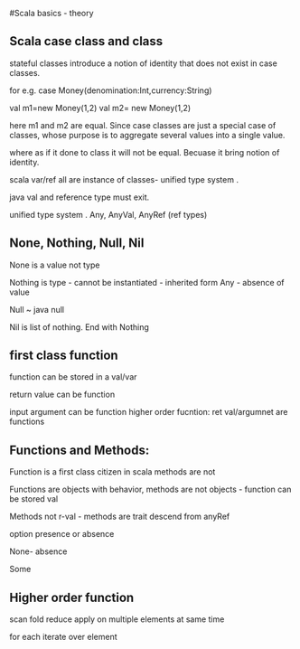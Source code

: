 #Scala basics - theory
## Scala case class and class

stateful classes introduce a notion of identity that does not exist in case classes.

for e.g. case Money(denomination:Int,currency:String)

val m1=new Money(1,2)
val m2= new Money(1,2)

here m1 and m2 are equal. Since case classes are just a special case of classes, whose purpose is to aggregate several values into a single value.


where as if it done to class it will not be equal. Becuase it bring notion of identity.


scala var/ref all are instance of classes- unified type system .

java val and reference type must exit.

unified type system . Any, AnyVal, AnyRef (ref types)

## None, Nothing, Null, Nil


None is a value not type

Nothing is type - cannot be instantiated - inherited form Any - absence of value

Null ~ java null

Nil is list of nothing. End with Nothing


## first class function
    
function can be stored in a val/var

return value can be function

input argument can be function
higher order fucntion: ret val/argumnet are functions


## Functions and Methods:

Function is a first class citizen in scala methods are not

Functions are objects with behavior, methods are not objects - function can be stored val

Methods not r-val - methods are trait descend from anyRef

option presence or absence

None- absence

Some

## Higher order function

scan fold reduce apply on multiple elements at same time

for each iterate over element
